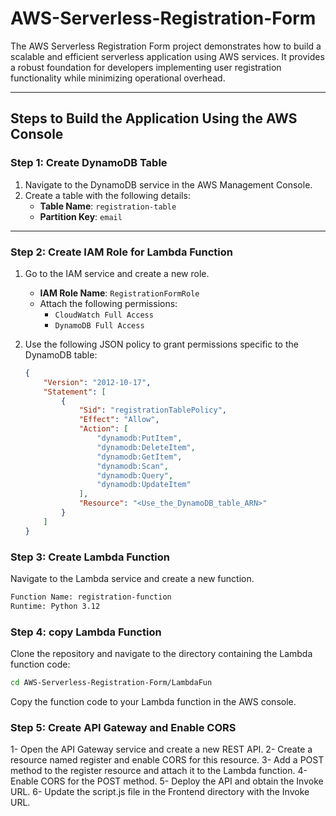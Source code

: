 # AWS-Serverless-Registration-Form

The AWS Serverless Registration Form project demonstrates how to build a scalable and efficient serverless application using AWS services. It provides a robust foundation for developers implementing user registration functionality while minimizing operational overhead.

---

## Steps to Build the Application Using the AWS Console

### Step 1: Create DynamoDB Table

1. Navigate to the DynamoDB service in the AWS Management Console.
2. Create a table with the following details:
   - **Table Name**: `registration-table`
   - **Partition Key**: `email`

---

### Step 2: Create IAM Role for Lambda Function

1. Go to the IAM service and create a new role.
   - **IAM Role Name**: `RegistrationFormRole`
   - Attach the following permissions:
     - `CloudWatch Full Access`
     - `DynamoDB Full Access`

2. Use the following JSON policy to grant permissions specific to the DynamoDB table:

   ```json
   {
       "Version": "2012-10-17",
       "Statement": [
           {
               "Sid": "registrationTablePolicy",
               "Effect": "Allow",
               "Action": [
                   "dynamodb:PutItem",
                   "dynamodb:DeleteItem",
                   "dynamodb:GetItem",
                   "dynamodb:Scan",
                   "dynamodb:Query",
                   "dynamodb:UpdateItem"
               ],
               "Resource": "<Use_the_DynamoDB_table_ARN>"
           }
       ]
   }


### Step 3: Create Lambda Function
Navigate to the Lambda service and create a new function.

```sh
Function Name: registration-function
Runtime: Python 3.12
```

### Step 4: copy Lambda Function

Clone the repository and navigate to the directory containing the Lambda function code:

```sh
cd AWS-Serverless-Registration-Form/LambdaFun
```
Copy the function code to your Lambda function in the AWS console.


### Step 5: Create API Gateway and Enable CORS

1- Open the API Gateway service and create a new REST API.
2- Create a resource named register and enable CORS for this resource.
3- Add a POST method to the register resource and attach it to the Lambda function.
4- Enable CORS for the POST method.
5- Deploy the API and obtain the Invoke URL.
6- Update the script.js file in the Frontend directory with the Invoke URL.





